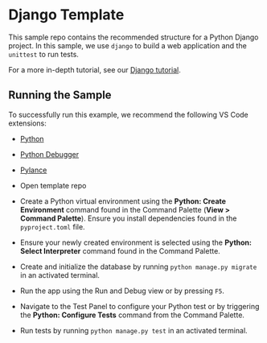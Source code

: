 # Django Template

This sample repo contains the recommended structure for a Python Django project. In this sample, we use `django` to build a web application and the `unittest` to run tests.

For a more in-depth tutorial, see our [Django tutorial](https://code.visualstudio.com/docs/datascience/data-science-tutorial).

## Running the Sample

To successfully run this example, we recommend the following VS Code extensions:
- [Python](https://marketplace.visualstudio.com/items?itemName=ms-python.python)
- [Python Debugger](https://marketplace.visualstudio.com/items?itemName=ms-python.debugpy)
- [Pylance](https://marketplace.visualstudio.com/items?itemName=ms-python.vscode-pylance) 

- Open template repo
- Create a Python virtual environment using the **Python: Create Environment** command found in the Command Palette (**View > Command Palette**). Ensure you install dependencies found in the `pyproject.toml` file.
- Ensure your newly created environment is selected using the **Python: Select Interpreter** command found in the Command Palette.
- Create and initialize the database by running `python manage.py migrate` in an activated terminal. 
- Run the app using the Run and Debug view or by pressing `F5`.
- Navigate to the Test Panel to configure your Python test or by triggering the **Python: Configure Tests** command from the Command Palette.
- Run tests by running `python manage.py test` in an activated terminal.  
